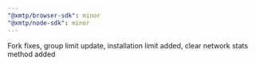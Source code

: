 ```yaml
---
"@xmtp/browser-sdk": minor
"@xmtp/node-sdk": minor
---
```


Fork fixes, group limit update, installation limit added, clear network stats method added
